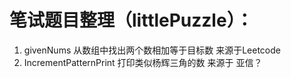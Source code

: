 # 笔试题目整理（littlePuzzle）：

1. givenNums 从数组中找出两个数相加等于目标数   来源于Leetcode
2. IncrementPatternPrint 打印类似杨辉三角的数  来源于 亚信？
